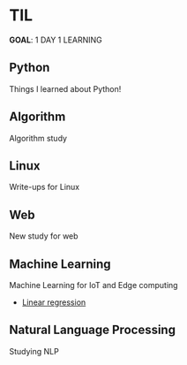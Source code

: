 # TIL

**GOAL**: 1 DAY 1 LEARNING

## Python
Things I learned about Python!

## Algorithm
Algorithm study

## Linux
Write-ups for Linux

## Web
New study for web

## Machine Learning
Machine Learning for IoT and Edge computing 
* [Linear regression](https://github.com/hayeon0824/TIL/blob/master/DL/Linear%20regression.md)

## Natural Language Processing
Studying NLP 
